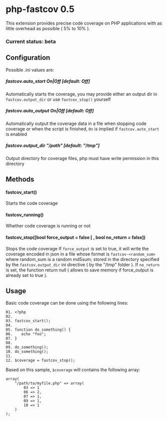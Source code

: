 php-fastcov 0.5
===============

This extension provides precise code coverage on PHP applications with as little overhead as possible ( 5% to 10% ).

### Current status: beta

Configuration
-------------

Possible .ini values are:
##### fastcov.auto_start On|Off [default: Off]
Automatically starts the coverage, you may provide either an output dir in `fastcov.output_dir` or use `fastcov_stop()` yourself
##### fastcov.auto_output On|Off [default: Off]
Automatically output the coverage data in a file when stopping code coverage or when the script is finished, `On` is implied if `fastcov.auto_start` is enabled
##### fastcov.output_dir "/path" [default: "/tmp"]
Output directory for coverage files, php must have write permission in this directory

Methods
-------

#### fastcov_start()
Starts the code coverage
#### fastcov_running()
Whether code coverage is running or not
#### fastcov_stop([bool force_output = false [ , bool no_return = false])
Stops the code coverage
If `force_output` is set to true, it will write the coverage encoded in json in a file whose format
is `fastcov-<random_sum>` where random_sum is a random md5sum; stored in the directory specified by the `fastcov.output_dir` ini directive ( by the "/tmp" folder ).
If `no_return` is set, the function return null ( allows to save memory if force_output is already set to true ).

Usage
-----

Basic code coverage can be done using the following lines:

    01. <?php
    02. 
    03. fastcov_start();
    04. 
    05. function do_something() {
    06.    echo "foo";
    07. }
    08. 
    09. do_something();
    10. do_something();
    11. 
    12. $coverage = fastcov_stop();

Based on this sample, `$coverage` will contains the following array:

    array(
        "/path/to/myfile.php" => array(
            03 => 1
            06 => 2,
            07 => 1,
            09 => 1,
            10 => 1
        )
    );
